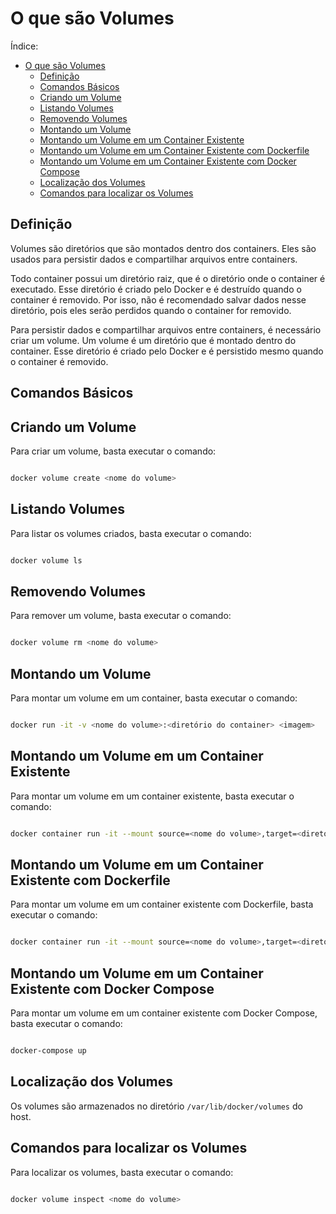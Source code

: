 # O que são Volumes

Índice:

- [O que são Volumes](#o-que-são-volumes)
  - [Definição](#definição)
  - [Comandos Básicos](#comandos-básicos)
  - [Criando um Volume](#criando-um-volume)
  - [Listando Volumes](#listando-volumes)
  - [Removendo Volumes](#removendo-volumes)
  - [Montando um Volume](#montando-um-volume)
  - [Montando um Volume em um Container Existente](#montando-um-volume-em-um-container-existente)
  - [Montando um Volume em um Container Existente com Dockerfile](#montando-um-volume-em-um-container-existente-com-dockerfile)
  - [Montando um Volume em um Container Existente com Docker Compose](#montando-um-volume-em-um-container-existente-com-docker-compose)
  - [Localização dos Volumes](#localização-dos-volumes)
  - [Comandos para localizar os Volumes](#comandos-para-localizar-os-volumes)

## Definição

Volumes são diretórios que são montados dentro dos containers. Eles são usados para persistir dados e compartilhar arquivos entre containers.

Todo container possui um diretório raiz, que é o diretório onde o container é executado. Esse diretório é criado pelo Docker e é destruído quando o container é removido. Por isso, não é recomendado salvar dados nesse diretório, pois eles serão perdidos quando o container for removido.

Para persistir dados e compartilhar arquivos entre containers, é necessário criar um volume. Um volume é um diretório que é montado dentro do container. Esse diretório é criado pelo Docker e é persistido mesmo quando o container é removido.

## Comandos Básicos

## Criando um Volume

Para criar um volume, basta executar o comando:

```bash

docker volume create <nome do volume>

```

## Listando Volumes

Para listar os volumes criados, basta executar o comando:

```bash

docker volume ls

```

## Removendo Volumes

Para remover um volume, basta executar o comando:

```bash

docker volume rm <nome do volume>

```

## Montando um Volume

Para montar um volume em um container, basta executar o comando:

```bash

docker run -it -v <nome do volume>:<diretório do container> <imagem>

```

## Montando um Volume em um Container Existente

Para montar um volume em um container existente, basta executar o comando:

```bash

docker container run -it --mount source=<nome do volume>,target=<diretório do container> <imagem>

```

## Montando um Volume em um Container Existente com Dockerfile

Para montar um volume em um container existente com Dockerfile, basta executar o comando:

```bash

docker container run -it --mount source=<nome do volume>,target=<diretório do container> <imagem>

```

## Montando um Volume em um Container Existente com Docker Compose

Para montar um volume em um container existente com Docker Compose, basta executar o comando:

```bash

docker-compose up

```

## Localização dos Volumes

Os volumes são armazenados no diretório `/var/lib/docker/volumes` do host.


## Comandos para localizar os Volumes

Para localizar os volumes, basta executar o comando:

```bash

docker volume inspect <nome do volume>

```
